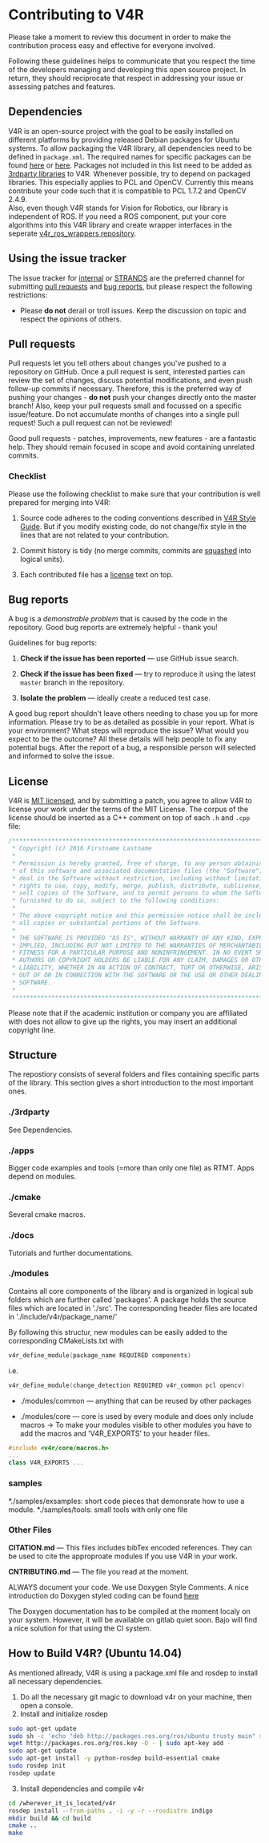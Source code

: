 # Contributing to V4R

Please take a moment to review this document in order to make the contribution
process easy and effective for everyone involved.

Following these guidelines helps to communicate that you respect the time of
the developers managing and developing this open source project. In return,
they should reciprocate that respect in addressing your issue or assessing
patches and features.


## Dependencies
V4R is an open-source project with the goal to be easily installed on different platforms by providing released Debian packages for Ubuntu systems. To allow packaging the V4R library, all dependencies need to be defined in `package.xml`. The required names for specific packages can be found [here](https://github.com/strands-project/rosdistro/blob/strands-devel/rosdep/base.yaml) or [here](https://raw.githubusercontent.com/ros/rosdistro/master/rosdep/base.yaml). Packages not included in this list need to be added as [3rdparty libraries](https://rgit.acin.tuwien.ac.at/root/v4r/wikis/how-to-add-third-party-dependency) to V4R. Whenever possible, try to depend on packaged libraries. This especially applies to PCL and OpenCV. Currently this means contribute your code such that it is compatible to PCL 1.7.2 and OpenCV 2.4.9.  
Also, even though V4R stands for Vision for Robotics, our library is independent of ROS. If you need a ROS component, put your core algorithms into this V4R library and create wrapper interfaces in the seperate [v4r_ros_wrappers repository](https://github.com/strands-project/v4r_ros_wrappers).


## Using the issue tracker

The issue tracker for [internal](https://rgit.acin.tuwien.ac.at/root/v4r/issues) or [STRANDS](https://github.com/strands-project/v4r/issues) are
the preferred channel for submitting [pull requests](#pull-requests) and
[bug reports](#bugs), but please respect the following
restrictions:

* Please **do not** derail or troll issues. Keep the discussion on topic and
  respect the opinions of others.


<a name="pull-requests"></a>
## Pull requests

Pull requests let you tell others about changes you've pushed to a repository on GitHub. Once a pull request is sent, interested parties can review the set of changes, discuss potential modifications, and even push follow-up commits if necessary. Therefore, this is the preferred way of pushing your changes - **do not** push your changes directly onto the master branch!
Also, keep your pull requests small and focussed on a specific issue/feature. Do not accumulate months of changes into a single pull request! Such a pull request can not be reviewed!

Good pull requests - patches, improvements, new features - are a fantastic
help. They should remain focused in scope and avoid containing unrelated
commits.


<a name="checklist"></a>
### Checklist

Please use the following checklist to make sure that your contribution is well
prepared for merging into V4R:

1. Source code adheres to the coding conventions described in [V4R Style Guide](docs/v4r_style_guide.md).
   But if you modify existing code, do not change/fix style in the lines that
   are not related to your contribution.

2. Commit history is tidy (no merge commits, commits are [squashed](http://davidwalsh.name/squash-commits-git)
   into logical units).

3. Each contributed file has a [license](#license) text on top.


<a name="bugs"></a>
## Bug reports

A bug is a _demonstrable problem_ that is caused by the code in the repository.
Good bug reports are extremely helpful - thank you!

Guidelines for bug reports:

1. **Check if the issue has been reported** &mdash; use GitHub issue search.

2. **Check if the issue has been fixed** &mdash; try to reproduce it using the
   latest `master` branch in the repository.

3. **Isolate the problem** &mdash; ideally create a reduced test
   case.

A good bug report shouldn't leave others needing to chase you up for more
information. Please try to be as detailed as possible in your report. What is
your environment? What steps will reproduce the issue? What would you expect to
be the outcome? All these details will help people to fix any potential bugs.
After the report of a bug, a responsible person will selected and informed to solve the issue.

<a name="license"></a>
## License

V4R is [MIT licensed](LICENSE.txt), and by submitting a patch, you agree to
allow V4R to license your work under the terms of the MIT
License. The corpus of the license should be inserted as a C++ comment on top
of each `.h` and `.cpp` file:

```cpp
/******************************************************************************
 * Copyright (c) 2016 Firstname Lastname
 *
 * Permission is hereby granted, free of charge, to any person obtaining a copy
 * of this software and associated documentation files (the "Software"), to
 * deal in the Software without restriction, including without limitation the
 * rights to use, copy, modify, merge, publish, distribute, sublicense, and/or
 * sell copies of the Software, and to permit persons to whom the Software is
 * furnished to do so, subject to the following conditions:
 *
 * The above copyright notice and this permission notice shall be included in
 * all copies or substantial portions of the Software.
 *
 * THE SOFTWARE IS PROVIDED "AS IS", WITHOUT WARRANTY OF ANY KIND, EXPRESS OR
 * IMPLIED, INCLUDING BUT NOT LIMITED TO THE WARRANTIES OF MERCHANTABILITY,
 * FITNESS FOR A PARTICULAR PURPOSE AND NONINFRINGEMENT. IN NO EVENT SHALL THE
 * AUTHORS OR COPYRIGHT HOLDERS BE LIABLE FOR ANY CLAIM, DAMAGES OR OTHER
 * LIABILITY, WHETHER IN AN ACTION OF CONTRACT, TORT OR OTHERWISE, ARISING FROM,
 * OUT OF OR IN CONNECTION WITH THE SOFTWARE OR THE USE OR OTHER DEALINGS IN THE
 * SOFTWARE.
 *
 ******************************************************************************/
```

Please note that if the academic institution or company you are affiliated with
does not allow to give up the rights, you may insert an additional copyright
line.

<a name="structure"></a>
## Structure
The repostiory consists of several folders and files containing specific parts of the library. This section gives a short introduction to the most important ones.

### ./3rdparty
See Dependencies.

### ./apps
Bigger code examples and tools (=more than only one file) as RTMT.
Apps depend on modules.

### ./cmake
Several cmake macros.

### ./docs
Tutorials and further documentations.

### ./modules
Contains all core components of the library and is organized in logical sub folders which are further called 'packages'.
A package holds the source files which are located in './src'. 
The corresponding header files are located in './include/v4r/package_name/'

By following this structur, new modules can be easily added to the corresponding CMakeLists.txt with
```cpp
v4r_define_module(package_name REQUIRED components)
```
i.e. 
```cpp
v4r_define_module(change_detection REQUIRED v4r_common pcl opencv)
```

* ./modules/common &mdash; anything that can be reused by other packages

* ./modules/core &mdash; core is used by every module and does only include macros -> To make your modules visible to other modules you have to add the macros and 'V4R_EXPORTS' to your header files. 
```cpp
#include <v4r/core/macros.h>
...
class V4R_EXPORTS ...
```

### samples 
*./samples/exsamples: short code pieces that demonsrate how to use a module.
*./samples/tools: small tools with only one file

### Other Files
**CITATION.md** &mdash; This files includes bibTex encoded references.
They can be used to cite the approproate modules if you use V4R in your work.

**CNTRIBUTING.md** &mdash; The file you read at the moment.


<a name="Documentation"></a>
ALWAYS document your code. We use Doxygen Style Comments. A nice introduction do Doxygen styled coding can be found [here]()

The Doxygen documentation has to be compiled at the moment localy on your system.
However, it will be available on gitlab quiet soon.
Bajo will find a nice solution for that using the CI system.

## How to Build V4R? (Ubuntu 14.04)

As mentioned allready, V4R is using a package.xml file and rosdep to install all necessary dependencies.

1. Do all the necessary git magic to download v4r on your machine, then open a console.
2. Install and initialize rosdep
```sh
sudo apt-get update
sudo sh -c 'echo "deb http://packages.ros.org/ros/ubuntu trusty main" > /etc/apt/sources.list.d/ros-latest.list'
wget http://packages.ros.org/ros.key -O - | sudo apt-key add -
sudo apt-get update
sudo apt-get install -y python-rosdep build-essential cmake
sudo rosdep init
rosdep update
```
3. Install dependencies and compile v4r
```sh
cd /wherever_it_is_located/v4r
rosdep install --from-paths . -i -y -r --rosdistro indigo
mkdir build && cd build
cmake ..
make
```



